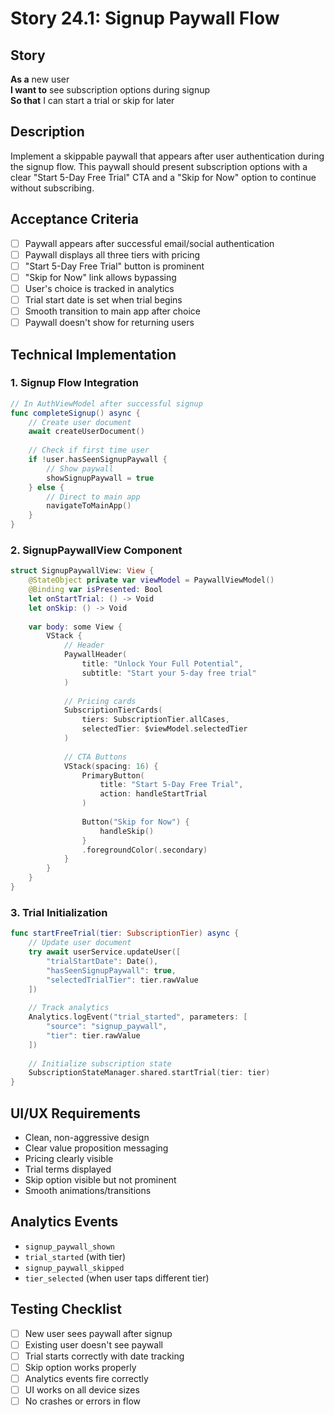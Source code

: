 # Story 24.1: Signup Paywall Flow

## Story
**As a** new user  
**I want to** see subscription options during signup  
**So that** I can start a trial or skip for later  

## Description
Implement a skippable paywall that appears after user authentication during the signup flow. This paywall should present subscription options with a clear "Start 5-Day Free Trial" CTA and a "Skip for Now" option to continue without subscribing.

## Acceptance Criteria
- [ ] Paywall appears after successful email/social authentication
- [ ] Paywall displays all three tiers with pricing
- [ ] "Start 5-Day Free Trial" button is prominent
- [ ] "Skip for Now" link allows bypassing
- [ ] User's choice is tracked in analytics
- [ ] Trial start date is set when trial begins
- [ ] Smooth transition to main app after choice
- [ ] Paywall doesn't show for returning users

## Technical Implementation

### 1. Signup Flow Integration
```swift
// In AuthViewModel after successful signup
func completeSignup() async {
    // Create user document
    await createUserDocument()
    
    // Check if first time user
    if !user.hasSeenSignupPaywall {
        // Show paywall
        showSignupPaywall = true
    } else {
        // Direct to main app
        navigateToMainApp()
    }
}
```

### 2. SignupPaywallView Component
```swift
struct SignupPaywallView: View {
    @StateObject private var viewModel = PaywallViewModel()
    @Binding var isPresented: Bool
    let onStartTrial: () -> Void
    let onSkip: () -> Void
    
    var body: some View {
        VStack {
            // Header
            PaywallHeader(
                title: "Unlock Your Full Potential",
                subtitle: "Start your 5-day free trial"
            )
            
            // Pricing cards
            SubscriptionTierCards(
                tiers: SubscriptionTier.allCases,
                selectedTier: $viewModel.selectedTier
            )
            
            // CTA Buttons
            VStack(spacing: 16) {
                PrimaryButton(
                    title: "Start 5-Day Free Trial",
                    action: handleStartTrial
                )
                
                Button("Skip for Now") {
                    handleSkip()
                }
                .foregroundColor(.secondary)
            }
        }
    }
}
```

### 3. Trial Initialization
```swift
func startFreeTrial(tier: SubscriptionTier) async {
    // Update user document
    try await userService.updateUser([
        "trialStartDate": Date(),
        "hasSeenSignupPaywall": true,
        "selectedTrialTier": tier.rawValue
    ])
    
    // Track analytics
    Analytics.logEvent("trial_started", parameters: [
        "source": "signup_paywall",
        "tier": tier.rawValue
    ])
    
    // Initialize subscription state
    SubscriptionStateManager.shared.startTrial(tier: tier)
}
```

## UI/UX Requirements
- Clean, non-aggressive design
- Clear value proposition messaging
- Pricing clearly visible
- Trial terms displayed
- Skip option visible but not prominent
- Smooth animations/transitions

## Analytics Events
- `signup_paywall_shown`
- `trial_started` (with tier)
- `signup_paywall_skipped`
- `tier_selected` (when user taps different tier)

## Testing Checklist
- [ ] New user sees paywall after signup
- [ ] Existing user doesn't see paywall
- [ ] Trial starts correctly with date tracking
- [ ] Skip option works properly
- [ ] Analytics events fire correctly
- [ ] UI works on all device sizes
- [ ] No crashes or errors in flow